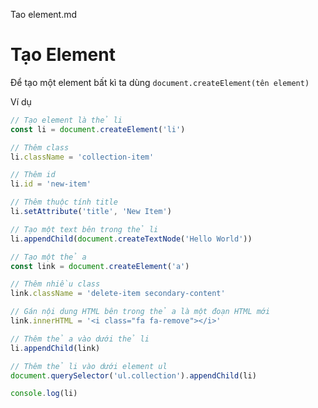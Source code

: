 Tao element.md
# Tạo Element

Để tạo một element bất kì ta dùng `document.createElement(tên element)`

Ví dụ

```javascript
// Tạo element là thẻ li
const li = document.createElement('li')

// Thêm class
li.className = 'collection-item'

// Thêm id
li.id = 'new-item'

// Thêm thuộc tính title
li.setAttribute('title', 'New Item')

// Tạo một text bên trong thẻ li
li.appendChild(document.createTextNode('Hello World'))

// Tạo một thẻ a
const link = document.createElement('a')

// Thêm nhiều class
link.className = 'delete-item secondary-content'

// Gán nội dung HTML bên trong thẻ a là một đoạn HTML mới
link.innerHTML = '<i class="fa fa-remove"></i>'

// Thêm thẻ a vào dưới thẻ li
li.appendChild(link)

// Thêm thẻ li vào dưới element ul
document.querySelector('ul.collection').appendChild(li)

console.log(li)
```